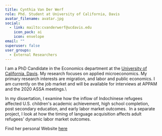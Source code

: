 ```yaml
---
title: Cynthia Van Der Werf
role: Phd. Student at University of California, Davis
avatar_filename: avatar.jpg
social:
  - link: mailto:cvanderwerf@ucdavis.edu
    icon_pack: ai
    icon: envelope
email: ""
superuser: false
user_groups:
  - External Researchers
---
```

I am a PhD Candidate in the Economics department at the [University of California, Davis](https://www.econ.ucdavis.edu/). My research focuses on applied microeconomics. My primary research interests are migration, and labor and public economics. I am currently on the job market and will be available for interviews at APPAM and the 2020 ASSA meetings.\

In my dissertation, I examine how the inflow of Indochinese refugees affected U.S. children's academic achievement, high school completion, post secondary education, and early labor market outcomes. ​ In a separate project, I look at how the timing of language acquisition affects adult refugees' dynamic labor market outcomes.

Find her personal Website [here](https://www.cynthiavanderwerf.com/)